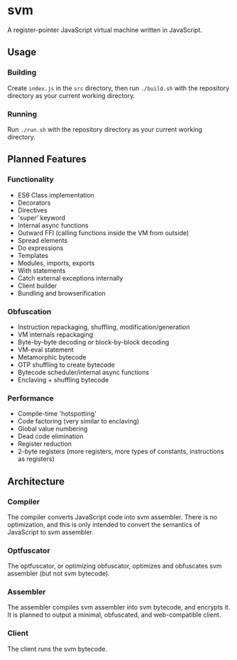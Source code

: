 # svm
A register-pointer JavaScript virtual machine written in JavaScript.

## Usage

### Building
Create `index.js` in the `src` directory, then run `./build.sh` with the repository directory as your current working directory.

### Running
Run `./run.sh` with the repository directory as your current working directory.

## Planned Features

### Functionality
* ES6 Class implementation
* Decorators
* Directives
* 'super' keyword
* Internal async functions
* Outward FFI (calling functions inside the VM from outside)
* Spread elements
* Do expressions
* Templates
* Modules, imports, exports
* With statements
* Catch external exceptions internally
* Client builder
* Bundling and browserification

### Obfuscation
* Instruction repackaging, shuffling, modification/generation
* VM internals repackaging
* Byte-by-byte decoding or block-by-block decoding
* VM-eval statement
* Metamorphic bytecode
* OTP shuffling to create bytecode
* Bytecode scheduler/internal async functions
* Enclaving + shuffling bytecode

### Performance
* Compile-time 'hotspotting'
* Code factoring (very similar to enclaving)
* Global value numbering
* Dead code elimination
* Register reduction
* 2-byte registers (more registers, more types of constants, instructions as registers)

## Architecture

### Compiler
The compiler converts JavaScript code into svm assembler. There is no optimization, and this is only intended to convert the semantics of JavaScript to svm assembler.

### Optfuscator
The optfuscator, or optimizing obfuscator, optimizes and obfuscates svm assembler (but not svm bytecode).

### Assembler
The assembler compiles svm assembler into svm bytecode, and encrypts it. It is planned to output a minimal, obfuscated, and web-compatible client.

### Client
The client runs the svm bytecode.